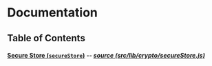 Documentation
=============

Table of Contents
-----------------

#### [Secure Store (`secureStore`)](./secureStore.md) _-- [source (src/lib/crypto/secureStore.js)](../src/lib/crypto/secureStore.js)_
